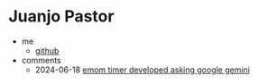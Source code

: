 # Juanjo Pastor

- me
	- [github](https://github.com/juanjopastor)
- comments
	- 2024-06-18 [emom timer developed asking google gemini](https://juanjopastor.github.io/emom/)
